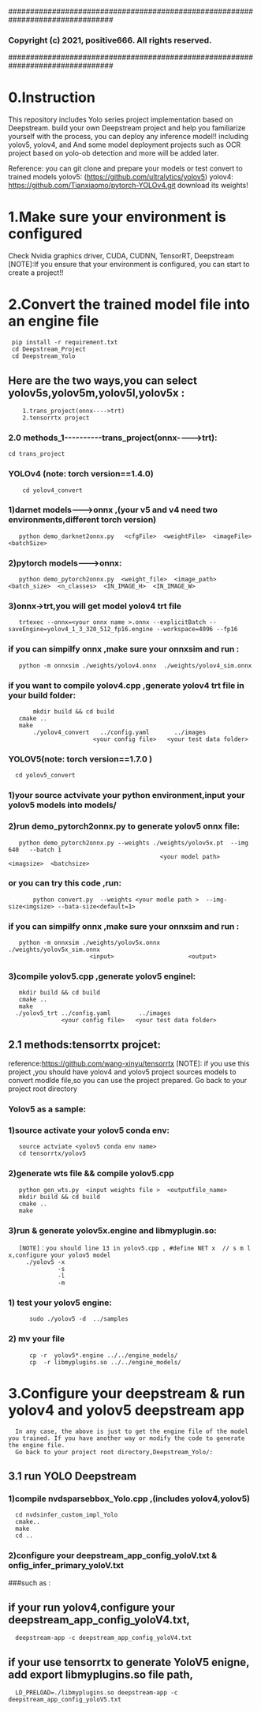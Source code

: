 ################################################################################
### Copyright (c) 2021, positive666.  All rights reserved.
################################################################################
# 0.Instruction
This repository includes Yolo series project implementation based on Deepstream.
build your own Deepstream project and help you familiarize yourself with the process, you can deploy any inference model!!
including yolov5, yolov4, and And some model deployment projects such as OCR project based on yolo-ob detection and more  will be added later.

Reference:
you can git clone and prepare your models or test convert to trained models
yolov5: (https://github.com/ultralytics/yolov5)
yolov4: https://github.com/Tianxiaomo/pytorch-YOLOv4.git
download its weights!
# 1.Make sure your environment is configured
Check Nvidia graphics driver, CUDA, CUDNN, TensorRT, Deepstream
[NOTE]:If you ensure that your environment is configured, you can start to create a project!!
# 2.Convert the trained model file into an engine file
     pip install -r requirement.txt
     cd Deepstream_Project
     cd Deepstream_Yolo
## Here are the two ways,you can select yolov5s,yolov5m,yolov5l,yolov5x :
        1.trans_project(onnx---->trt)
        2.tensorrtx project
	
   ### 2.0 methods_1----------trans_project(onnx---->trt):
	cd trans_project
   ### YOLOv4 (note: torch version==1.4.0)
        cd yolov4_convert
   ### 1)darnet models--->onnx ,(your v5 and v4 need two environments,different torch version)
       python demo_darknet2onnx.py   <cfgFile>  <weightFile>  <imageFile>  <batchSize>

   ### 2)pytorch models--->onnx:
       python demo_pytorch2onnx.py  <weight_file>  <image_path>  <batch_size>  <n_classes>  <IN_IMAGE_H>  <IN_IMAGE_W>
   
   ### 3)onnx->trt,you will get model yolov4 trt file
       trtexec --onnx=<your onnx name >.onnx --explicitBatch --saveEngine=yolov4_1_3_320_512_fp16.engine --workspace=4096 --fp16

   ### if you can simpilfy onnx ,make sure your onnxsim and run :	   
       python -m onnxsim ./weights/yolov4.onnx  ./weights/yolov4_sim.onnx
 
   ### if you want to compile yolov4.cpp ,generate yolov4 trt file in your build folder:
           mkdir build && cd build
	   cmake ..
	   make 
           ./yolov4_convert   ../config.yaml       ../images
                            <your config file>   <your test data folder>

   ### YOLOV5(note: torch version==1.7.0 )
	  cd yolov5_convert	   
   ### 1)your source actvivate your python environment,input your yolov5 models into models/
   ### 2)run demo_pytorch2onnx.py to generate yolov5 onnx file:             
	   python demo_pytorch2onnx.py --weights ./weights/yolov5x.pt  --img 640   --batch 1       
	                                           <your model path>   <imagsize>  <batchsize>
   ###   or you can try this code ,run:
           python convert.py  --weights <your modle path >  --img-size<imgsize> --bata-size<default=1>
 	   
   ###   if you can simpilfy onnx ,make sure your onnxsim and run :   
	   python -m onnxsim ./weights/yolov5x.onnx  ./weights/yolov5x_sim.onnx
	                       <input>                     <output>

   ### 3)compile yolov5.cpp ,generate yolov5 enginel:
	   mkdir build && cd build
	   cmake ..
	   make 
	  ./yolov5_trt ../config.yaml        ../images
	               <your config file>   <your test data folder>	   	   
   ## 2.1 methods:tensorrtx projcet: 
  reference:https://github.com/wang-xinyu/tensorrtx
  [NOTE]: if you use this project ,you should have yolov4 and yolov5 project sources models to convert modlde file,so you can use the project  prepared.
      Go back to your project root directory
  ### Yolov5 as a sample:
  ### 1)source activate your yolov5 conda env:
       source actviate <yolov5 conda env name>
       cd tensorrtx/yolov5
  ### 2)generate wts file && compile yolov5.cpp
       python gen_wts.py  <input weights file >  <outputfile_name>                            
       mkdir build && cd build
       cmake ..
       make 
  ### 3)run & generate yolov5x.engine and libmyplugin.so:
       [NOTE]：you should line 13 in yolov5.cpp , #define NET x  // s m l x,configure your yolov5 model 
         ./yolov5 -x 
                  -s
                  -l
                  -m
  ### 1) test your yolov5 engine:
          sudo ./yolov5 -d  ../samples
  ### 2) mv your file 
          cp -r  yolov5*.engine ../../engine_models/
          cp  -r libmyplugins.so ../../engine_models/
# 3.Configure your deepstream & run yolov4 and yolov5 deepstream app
      In any case, the above is just to get the engine file of the model you trained. If you have another way or modify the code to generate the engine file.
      Go back to your project root directory,Deepstream_Yolo/:
## 3.1  run YOLO Deepstream
  ### 1)compile nvdsparsebbox_Yolo.cpp ,(includes yolov4,yolov5) 
      cd nvdsinfer_custom_impl_Yolo
      cmake..
      make  
      cd ..
  ### 2)configure your deepstream_app_config_yoloV<your object >.txt & onfig_infer_primary_yoloV<your object>.txt    
  ###such as :
  ## if your run yolov4,configure your deepstream_app_config_yoloV4.txt,  
      deepstream-app -c deepstream_app_config_yoloV4.txt 
     
  ## if your use tensorrtx to generate YoloV5 enigne, add export libmyplugins.so file path,
      LD_PRELOAD=./libmyplugins.so deepstream-app -c deepstream_app_config_yoloV5.txt
